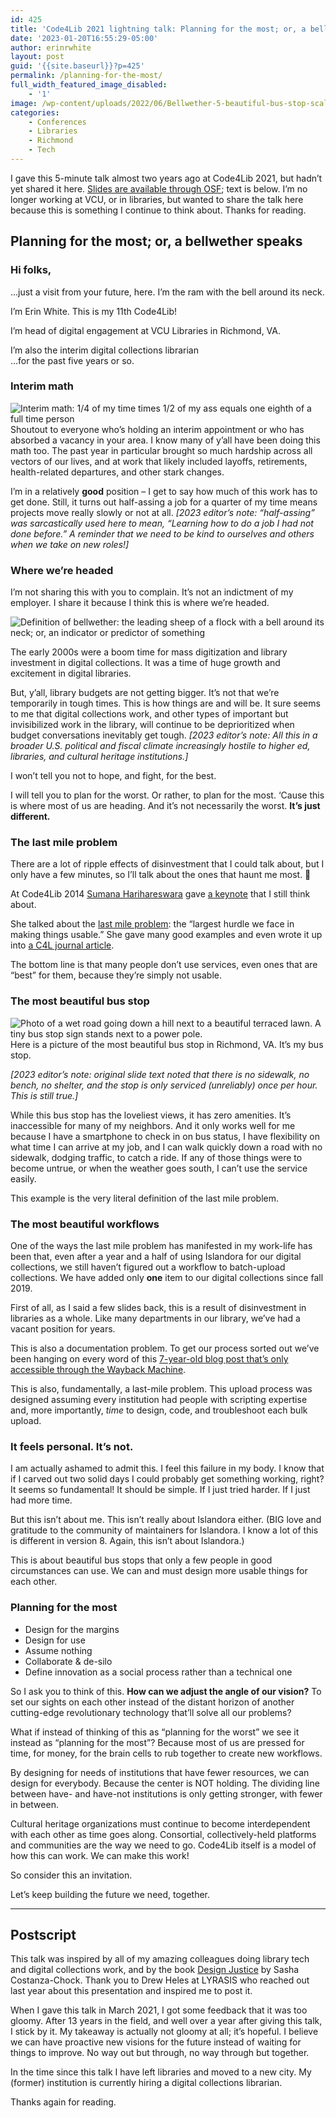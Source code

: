 ```yaml
---
id: 425
title: 'Code4Lib 2021 lightning talk: Planning for the most; or, a bellwether speaks'
date: '2023-01-20T16:55:29-05:00'
author: erinrwhite
layout: post
guid: '{{site.baseurl}}?p=425'
permalink: /planning-for-the-most/
full_width_featured_image_disabled:
    - '1'
image: /wp-content/uploads/2022/06/Bellwether-5-beautiful-bus-stop-scaled.jpg
categories:
    - Conferences
    - Libraries
    - Richmond
    - Tech
---
```


I gave this 5-minute talk almost two years ago at Code4Lib 2021, but hadn’t yet shared it here. [Slides are available through OSF](http://dx.doi.org/10.17605/OSF.IO/92P38); text is below. I’m no longer working at VCU, or in libraries, but wanted to share the talk here because this is something I continue to think about. Thanks for reading.

## Planning for the most; or, a bellwether speaks

### Hi folks,

…just a visit from your future, here. I’m the ram with the bell around its neck.

I’m Erin White. This is my 11th Code4Lib!

I’m head of digital engagement at VCU Libraries in Richmond, VA.

I’m also the interim digital collections librarian  
…for the past five years or so.

### Interim math

![Interim math: 1/4 of my time times 1/2 of my ass equals one eighth of a full time person]({{site.baseurl}}/assets//2013-2024//2022/06/Bellwether-2-Interim-math.png)Shoutout to everyone who’s holding an interim appointment or who has absorbed a vacancy in your area. I know many of y’all have been doing this math too. The past year in particular brought so much hardship across all vectors of our lives, and at work that likely included layoffs, retirements, health-related departures, and other stark changes.

I’m in a relatively **good** position – I get to say how much of this work has to get done. Still, it turns out half-assing a job for a quarter of my time means projects move really slowly or not at all. *\[2023 editor’s note: “half-assing” was sarcastically used here to mean, “Learning how to do a job I had not done before.” A reminder that we need to be kind to ourselves and others when we take on new roles!\]*

### Where we’re headed

I’m not sharing this with you to complain. It’s not an indictment of my employer. I share it because I think this is where we’re headed.

![Definition of bellwether: the leading sheep of a flock with a bell around its neck; or, an indicator or predictor of something]({{site.baseurl}}/assets//2013-2024//2022/06/Bellwether-3-definition.png)

The early 2000s were a boom time for mass digitization and library investment in digital collections. It was a time of huge growth and excitement in digital libraries.

But, y’all, library budgets are not getting bigger. It’s not that we’re temporarily in tough times. This is how things are and will be. It sure seems to me that digital collections work, and other types of important but invisibilized work in the library, will continue to be deprioritized when budget conversations inevitably get tough. *\[2023 editor’s note: All this in a broader U.S. political and fiscal climate increasingly hostile to higher ed, libraries, and cultural heritage institutions.\]*

I won’t tell you not to hope, and fight, for the best.

I will tell you to plan for the worst. Or rather, to plan for the most. ‘Cause this is where most of us are heading. And it’s not necessarily the worst. **It’s just different.**

### The last mile problem

There are a lot of ripple effects of disinvestment that I could talk about, but I only have a few minutes, so I’ll talk about the ones that haunt me most. 🙂

At Code4Lib 2014 [Sumana Harihareswara](https://www.harihareswara.net/) gave [a keynote](https://wiki.code4lib.org/2014_Keynote_by_Sumana_Harihareswara) that I still think about.

She talked about the [last mile problem](https://en.wikipedia.org/wiki/Last_mile_(transportation)): the “largest hurdle we face in making things usable.” She gave many good examples and even wrote it up into [a C4L journal article](https://journal.code4lib.org/articles/10482).

The bottom line is that many people don’t use services, even ones that are “best” for them, because they’re simply not usable.

### The most beautiful bus stop

![Photo of a wet road going down a hill next to a beautiful terraced lawn. A tiny bus stop sign stands next to a power pole.]({{site.baseurl}}/assets//2013-2024//2022/06/Bellwether-5-beautiful-bus-stop-1024x668.jpg)Here is a picture of the most beautiful bus stop in Richmond, VA. It’s my bus stop.

*\[2023 editor’s note: original slide text noted that there is no sidewalk, no bench, no shelter, and the stop is only serviced (unreliably) once per hour. This is still true.\]*

While this bus stop has the loveliest views, it has zero amenities. It’s inaccessible for many of my neighbors. And it only works well for me because I have a smartphone to check in on bus status, I have flexibility on what time I can arrive at my job, and I can walk quickly down a road with no sidewalk, dodging traffic, to catch a ride. If any of those things were to become untrue, or when the weather goes south, I can’t use the service easily.

This example is the very literal definition of the last mile problem.

### The most beautiful workflows

One of the ways the last mile problem has manifested in my work-life has been that, even after a year and a half of using Islandora for our digital collections, we still haven’t figured out a workflow to batch-upload collections. We have added only **one** item to our digital collections since fall 2019.

First of all, as I said a few slides back, this is a result of disinvestment in libraries as a whole. Like many departments in our library, we’ve had a vacant position for years.

This is also a documentation problem. To get our process sorted out we’ve been hanging on every word of this [7-year-old blog post that’s only accessible through the Wayback Machine](https://web.archive.org/web/20200203174629/https://digitalscholarship.utsc.utoronto.ca/content/blogs/converting-spreadsheets-modsxml-using-open-refine).

This is also, fundamentally, a last-mile problem. This upload process was designed assuming every institution had people with scripting expertise and, more importantly, *time* to design, code, and troubleshoot each bulk upload.

### It feels personal. It’s not.

I am actually ashamed to admit this. I feel this failure in my body. I know that if I carved out two solid days I could probably get something working, right? It seems so fundamental! It should be simple. If I just tried harder. If I just had more time.

But this isn’t about me. This isn’t really about Islandora either. (BIG love and gratitude to the community of maintainers for Islandora. I know a lot of this is different in version 8. Again, this isn’t about Islandora.)

This is about beautiful bus stops that only a few people in good circumstances can use. We can and must design more usable things for each other.

### Planning for the most

- Design for the margins
- Design for use
- Assume nothing
- Collaborate &amp; de-silo
- Define innovation as a social process rather than a technical one

So I ask you to think of this. **How can we adjust the angle of our vision?** To set our sights on each other instead of the distant horizon of another cutting-edge revolutionary technology that’ll solve all our problems?

What if instead of thinking of this as “planning for the worst” we see it instead as “planning for the most”? Because most of us are pressed for time, for money, for the brain cells to rub together to create new workflows.

By designing for needs of institutions that have fewer resources, we can design for everybody. Because the center is NOT holding. The dividing line between have- and have-not institutions is only getting stronger, with fewer in between.

Cultural heritage organizations must continue to become interdependent with each other as time goes along. Consortial, collectively-held platforms and communities are the way we need to go. Code4Lib itself is a model of how this can work. We can make this work!

So consider this an invitation.

Let’s keep building the future we need, together.

---

## Postscript

This talk was inspired by all of my amazing colleagues doing library tech and digital collections work, and by the book [Design Justice](https://design-justice.pubpub.org/) by Sasha Costanza-Chock. Thank you to Drew Heles at LYRASIS who reached out last year about this presentation and inspired me to post it.

When I gave this talk in March 2021, I got some feedback that it was too gloomy. After 13 years in the field, and well over a year after giving this talk, I stick by it. My takeaway is actually not gloomy at all; it’s hopeful. I believe we can have proactive new visions for the future instead of waiting for things to improve. No way out but through, no way through but together.

In the time since this talk I have left libraries and moved to a new city. My (former) institution is currently hiring a digital collections librarian.

Thanks again for reading.
